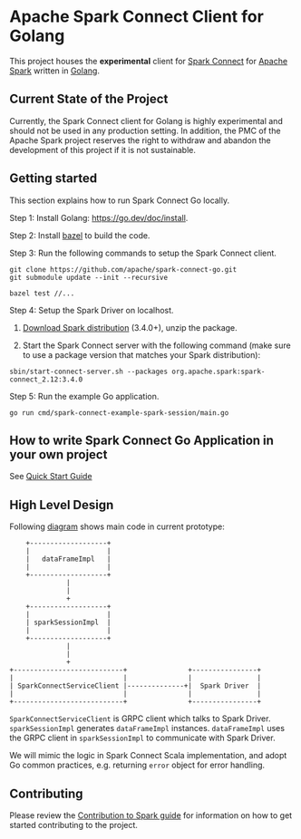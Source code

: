 # Apache Spark Connect Client for Golang

This project houses the **experimental** client for [Spark
Connect](https://spark.apache.org/docs/latest/spark-connect-overview.html) for
[Apache Spark](https://spark.apache.org/) written in [Golang](https://go.dev/).

## Current State of the Project

Currently, the Spark Connect client for Golang is highly experimental and should
not be used in any production setting. In addition, the PMC of the Apache Spark
project reserves the right to withdraw and abandon the development of this project
if it is not sustainable.

## Getting started

This section explains how to run Spark Connect Go locally.

Step 1: Install Golang: https://go.dev/doc/install.

Step 2: Install [bazel](https://bazel.build/install) to build the code.

Step 3: Run the following commands to setup the Spark Connect client.

```
git clone https://github.com/apache/spark-connect-go.git
git submodule update --init --recursive

bazel test //...
```

Step 4: Setup the Spark Driver on localhost.

1. [Download Spark distribution](https://spark.apache.org/downloads.html) (3.4.0+), unzip the package.

2. Start the Spark Connect server with the following command (make sure to use a package version that matches your Spark distribution):

```
sbin/start-connect-server.sh --packages org.apache.spark:spark-connect_2.12:3.4.0
```

Step 5: Run the example Go application.

```
go run cmd/spark-connect-example-spark-session/main.go
```

## How to write Spark Connect Go Application in your own project

See [Quick Start Guide](quick-start.md)

## High Level Design

Following [diagram](https://textik.com/#ac299c8f32c4c342) shows main code in current prototype:

```
    +-------------------+
    |                   |
    |   dataFrameImpl   |
    |                   |
    +-------------------+
              |
              |
              +
    +-------------------+
    |                   |
    | sparkSessionImpl  |
    |                   |
    +-------------------+
              |
              |
              +
+---------------------------+               +----------------+
|                           |               |                |
| SparkConnectServiceClient |--------------+|  Spark Driver  |
|                           |               |                |
+---------------------------+               +----------------+
```

`SparkConnectServiceClient` is GRPC client which talks to Spark Driver. `sparkSessionImpl` generates `dataFrameImpl`
instances. `dataFrameImpl` uses the GRPC client in `sparkSessionImpl` to communicate with Spark Driver.

We will mimic the logic in Spark Connect Scala implementation, and adopt Go common practices, e.g. returning `error` object for
error handling.

## Contributing

Please review the [Contribution to Spark guide](https://spark.apache.org/contributing.html)
for information on how to get started contributing to the project.